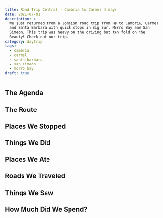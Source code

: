 ```yaml
---
title: Road Trip Central - Cambria to Carmel 4 days
date: 2021-07-01
description: >
  We just returned from a longish road trip from HB to Cambria, Carmel
  and Santa Barbara with quick stops in Big Sur, Morro Bay and San
  Simeon. This trip was heavy on the driving but ten fold on the
  Beauty! Check out our trip.
category: daytrip
tags:
  - cambria
  - carmel
  - santa barbara
  - san simeon
  - morro bay
draft: true
---
```


## The Agenda

## The Route

## Places We Stopped

## Things We Did

## Places We Ate

## Roads We Traveled

## Things We Saw

## How Much Did We Spend?